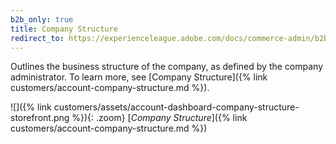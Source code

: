 ```yaml
---
b2b_only: true
title: Company Structure
redirect_to: https://experienceleague.adobe.com/docs/commerce-admin/b2b/companies/users/account-company-structure.html
---
```


Outlines the business structure of the company, as defined by the company administrator. To learn more, see [Company Structure]({% link customers/account-company-structure.md %}).

![]({% link customers/assets/account-dashboard-company-structure-storefront.png %}){: .zoom}
[_Company Structure_]({% link customers/account-company-structure.md %})
